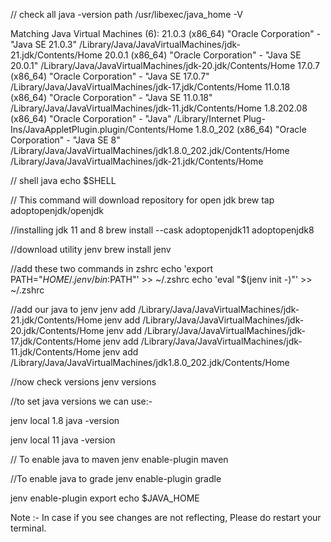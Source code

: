 
// check all java -version path
/usr/libexec/java_home -V

Matching Java Virtual Machines (6):
21.0.3 (x86_64) "Oracle Corporation" - "Java SE 21.0.3" /Library/Java/JavaVirtualMachines/jdk-21.jdk/Contents/Home
20.0.1 (x86_64) "Oracle Corporation" - "Java SE 20.0.1" /Library/Java/JavaVirtualMachines/jdk-20.jdk/Contents/Home
17.0.7 (x86_64) "Oracle Corporation" - "Java SE 17.0.7" /Library/Java/JavaVirtualMachines/jdk-17.jdk/Contents/Home
11.0.18 (x86_64) "Oracle Corporation" - "Java SE 11.0.18" /Library/Java/JavaVirtualMachines/jdk-11.jdk/Contents/Home
1.8.202.08 (x86_64) "Oracle Corporation" - "Java" /Library/Internet Plug-Ins/JavaAppletPlugin.plugin/Contents/Home
1.8.0_202 (x86_64) "Oracle Corporation" - "Java SE 8" /Library/Java/JavaVirtualMachines/jdk1.8.0_202.jdk/Contents/Home
/Library/Java/JavaVirtualMachines/jdk-21.jdk/Contents/Home

// shell java
echo $SHELL

// This command will download repository for open jdk
brew tap adoptopenjdk/openjdk

//installing jdk 11 and 8
brew install --cask adoptopenjdk11 adoptopenjdk8

//download utility jenv
brew install jenv

//add these two commands in zshrc
echo 'export PATH="$HOME/.jenv/bin:$PATH"' >> ~/.zshrc
echo 'eval "$(jenv init -)"' >> ~/.zshrc

//add our java to jenv
jenv add /Library/Java/JavaVirtualMachines/jdk-21.jdk/Contents/Home
jenv add /Library/Java/JavaVirtualMachines/jdk-20.jdk/Contents/Home
jenv add /Library/Java/JavaVirtualMachines/jdk-17.jdk/Contents/Home
jenv add /Library/Java/JavaVirtualMachines/jdk-11.jdk/Contents/Home
jenv add /Library/Java/JavaVirtualMachines/jdk1.8.0_202.jdk/Contents/Home


//now check versions
jenv versions

//to set java versions we can use:-

jenv local 1.8
java -version

jenv local 11
java -version

// To enable java to maven
jenv enable-plugin maven

//To enable java to grade
jenv enable-plugin gradle

jenv enable-plugin export
echo $JAVA_HOME

Note :- In case if you see changes are not reflecting, Please do restart your terminal.